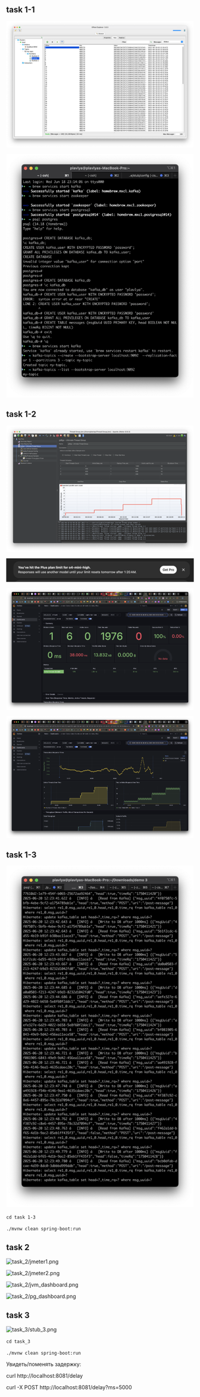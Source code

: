 
## task 1-1

![task_1-1/kafka-explorer.png](task_1-1/kafka-explorer.png)

![task_1-1/kafka-zookeeper-pg.png](task_1-1/kafka-zookeeper-pg.png)

## task 1-2

![task_1-2/Screenshot_120.png](task_1-2/Screenshot_120.png)

![task_1-2/Screenshot_121.png](task_1-2/Screenshot_121.png)

![task_1-2/Screenshot_122.png](task_1-2/Screenshot_122.png)

![task_1-2/Screenshot_123.png](task_1-2/Screenshot_123.png)


## task 1-3

![task_1-3/stub_1-3.png](task_1-3/stub_1-3.png)

```cd task 1-3```

```./mvnw clean spring-boot:run```

## task 2

![task_2/jmeter1.png](task_2/jmeter1.png)

![task_2/jmeter2.png](task_2/jmeter2.png)

![task_2/jvm_dashboard.png](task_2/jvm_dashboard.png)

![task_2/pg_dashboard.png](task_2/pg_dashboard.png)


## task 3

![task_3/stub_3.png](task_3/stub_3.png)

```cd task_3```

```./mvnw clean spring-boot:run```

Увидеть/поменять задержку:

curl http://localhost:8081/delay

curl -X POST http://localhost:8081/delay\?ms\=5000
